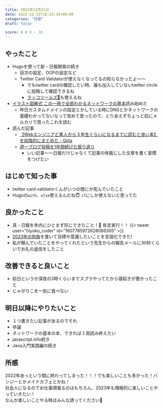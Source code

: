 ```yaml
---
title: 2022年12月31日
date: 2022-12-31T16:23:34+09:00
categories: "日報"
draft: false

score: 8 # 0 ~ 10
---
```


## やったこと
- Hugoを使って新・日報開発の続き
  - 目次の設定、OGPの設定など
  - Twitter Card Validatorが使えなくなってるの知らなかったよ〜〜
    - でもtwitter cardの確認したい時、誰も加入していないtwitter circleに投稿して確認できるね
    - [ラッコツールズ🔧](https://rakko.tools/tools/9/)も使えるね
- [イラスト図解式 この一冊で全部わかるネットワークの基本](https://booklog.jp/item/1/B01DBQQ832)読み始めた
  - 昨日カスタムドメインの設定とかしている時にDNSとかネットワークの基礎わかってないなって改めて思ったので、とりあえずちょっと前にメルカリで買ったこれを読む
- 読んだ記事
  - [【Webエンジニアど素人から３年生ぐらいになるまでに読むと良い本】を段階的にまとめた - Qiita](https://qiita.com/JunyaShibato/items/3aa5f7f3fc991de17f3f?utm_content=buffer18cab&utm_medium=social&utm_source=twitter.com&utm_campaign=buffer)
  - [週一ブログ投稿を1年間続けた振り返り](https://zenn.dev/oreo2990/articles/70160f17ac4e72)
    - いい記事〜〜日報だけじゃなくて記事の体裁にした文章を書く習慣をつけたい  

## はじめて知った事
- twitter card validatorくんがいつの間にか死んでいたこと
- Hugoの`with`、`else`使えるんだね😇 `if`にしか使えないと思ってた

## 良かったこと
- 真・日報を年内にひとまず形にできたこと！🎉  有言実行！！
{{< tweet user="hiyoko_coder" id="1607785972628066305" >}}
- [2023年の抱負](https://piyopanman.dev/articles/ambition-for-2023)を書いて目標や意識したいことを言語化できた!
- 私が頼んでいたことをやってくれたという先生からの報告メールに30秒くらいでお礼の返信をしたこと

## 改善できると良いこと
- 前日というか深夜の3時くらいまでスプラやってたから寝起きが悪かったこと
- じゃがりこを一気に食べない

## 明日以降にやりたいこと
- １つ書きたい記事があるのでそれ
- 卒論
- ネットワークの基本の本、できれば１周読み終えたい
- javascript.info続き
- Java入門実践編の続き

## 所感
2022年あっという間に終わってしまった！！！でも楽しいことも多かった！バンジーとかメイドカフェとかね！  
社会人になるのでお仕事頑張るのはもちろん、2023年も積極的に楽しいことやっていきたい！  
なんか楽しいことやる時はみんな誘ってください🐤